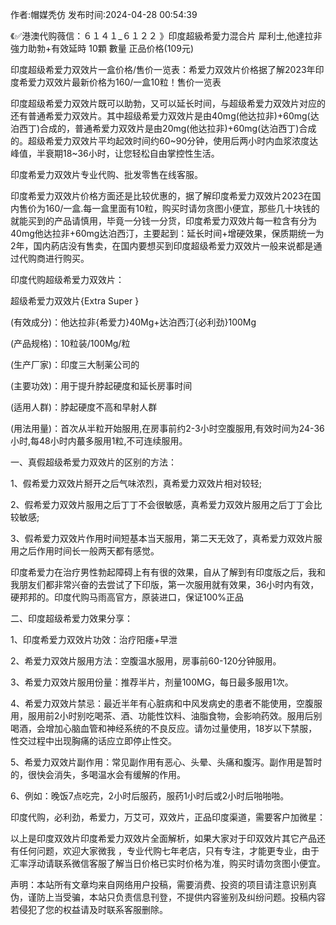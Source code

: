 <p>作者:帽媒秃仿 发布时间:2024-04-28 00:54:39</p>
<p>《✅港澳代购薇信：６１４１_６１２２ 》印度超級希愛力混合片 犀利士,他達拉非 強力助勃+有效延時 10顆 數量 正品价格(109元) </p>
									<p>印度超级希爱力双效片一盒价格/售价一览表：希爱力双效片价格据了解2023年印度希爱力双效片最新价格为160/一盒10粒！售价一览表</p><p></p><p>印度超级希爱力双效片既可以助勃，又可以延长时间，与超级希爱力双效片对应的还有普通希爱力双效片。其中超级希爱力双效片是由40mg(他达拉非)+60mg(达泊西丁)合成的，普通希爱力双效片是由20mg(他达拉非)+60mg(达泊西丁)合成的。超级希爱力双效片平均起效时间约60~90分钟，使用后两小时内血浆浓度达峰值，半衰期18~36小时，让您轻松自由掌控性生活。</p><p></p><p>印度希爱力双效片专业代购、批发零售在线客服。</p><p></p><p>印度希爱力双效片价格方面还是比较优惠的，据了解印度希爱力双效片2023在国内售价为160/一盒.每一盒里面有10粒，购买时请勿贪图小便宜，那些几十块钱的就能买到的产品请慎用，毕竟一分钱一分货，印度希爱力双效片每一粒含有分为40mg他达拉非+60mg达泊西汀，主要起到：延长时间+增硬效果，保质期统一为2年，国内葯店没有售卖，在国内要想买到印度超级希爱力双效片一般来说都是通过代购商进行购买。</p><p></p><p></p><p></p><p>印度代购超级希爱力双效片：</p><p></p><p>超级希爱力双效片{Extra Super }</p><p></p><p>(有效成分)：他达拉非{希爱力}40Mg+达泊西汀{必利劲}100Mg</p><p></p><p>(产品规格)：10粒装/100Mg/粒</p><p></p><p>(生产厂家)：印度三大制薬公司的</p><p></p><p>(主要功效)：用于提升脖起硬度和延长房事时间</p><p></p><p>(适用人群)：脖起硬度不高和早射人群</p><p></p><p>(用法用量)：首次从半粒开始服用,在房事前约2-3小时空腹服用,有效时间为24-36小时,每48小时内蕞多服用1粒,不可连续服用。</p><p></p><p>一、真假超级希爱力双效片的区别的方法：</p><p></p><p>1、假希爱力双效片掰开之后气味浓烈，真希爱力双效片相对较轻;</p><p></p><p>2、假希爱力双效片服用之后丁丁不会很敏感，真希爱力双效片服用之后丁丁会比较敏感;</p><p></p><p>3、假希爱力双效片作用时间短基本当天服用，第二天无效了，真希爱力双效片服用之后作用时间长一般两天都有感觉。</p><p></p><p>印度希爱力在治疗男性勃起障碍上有有很的效果，自从了解到有印度版之后，我和我朋友们都非常兴奋的去尝试了下印版，第一次服用就有效果，36小时内有效，硬邦邦的。印度代购马雨高官方，原装进口，保证100%正品</p><p></p><p>二、印度超级希爱力效果分享：</p><p></p><p>1、印度希爱力双效片功效：治疗阳痿+早泄</p><p></p><p>2、希爱力双效片服用方法：空腹温水服用，房事前60-120分钟服用。</p><p></p><p>3、希爱力双效片服用份量：推荐半片，剂量100MG，每日最多服用1次。</p><p></p><p>4、希爱力双效片禁忌：最近半年有心脏病和中风发病史的患者不能使用，空腹服用，服用前2小时别吃喝茶、酒、功能性饮料、油脂食物，会影响药效。服用后别喝酒，会增加心脑血管和神经系统的不良反应。请勿过量使用，18岁以下禁服，性交过程中出现胸痛的话应立即停止性交。</p><p></p><p>5、希爱力双效片副作用：常见副作用有恶心、头晕、头痛和腹泻。副作用是暂时的，很快会消失，多喝温水会有缓解的作用。</p><p></p><p>6、例如：晚饭7点吃完，2小时后服药，服药1小时后或2小时后啪啪啪。</p><p></p><p>印度代购，必利劲，希爱力，万艾可，双效片，正品印度渠道，需要客户加微星：</p><p></p><p>以上是印度双效片印度希爱力双效片全面解析，如果大家对于印双效片其它产品还有任何问题，欢迎大家微我 ，专业代购七年老店，只有专注，才能更专业，由于汇率浮动请联系微信客服了解当日价格已实时价格为准，购买时请勿贪图小便宜。</p>				声明：本站所有文章均来自网络用户投稿，需要消费、投资的项目请注意识别真伪，谨防上当受骗，本站只负责信息刊登，不提供内容鉴别及纠纷问题。投稿内容若侵犯了您的权益请及时联系客服删除。				
